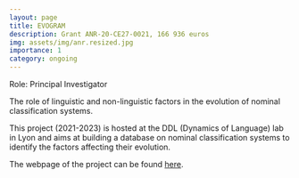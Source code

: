 ```yaml
---
layout: page
title: EVOGRAM
description: Grant ANR-20-CE27-0021, 166 936 euros
img: assets/img/anr.resized.jpg
importance: 1
category: ongoing
---
```


Role: Principal Investigator

The role of linguistic and non-linguistic factors in the evolution of nominal classification systems.

This project (2021-2023) is hosted at the DDL (Dynamics of Language) lab in Lyon and aims at building a database on nominal classification systems to identify the factors affecting their evolution.

The webpage of the project can be found [here](https://anr.fr/Project-ANR-20-CE27-0021).

